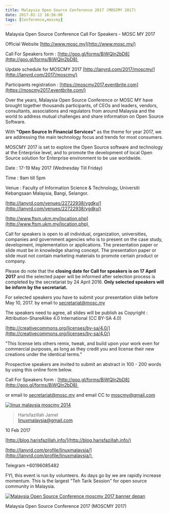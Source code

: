 ```yaml
---
title: Malaysia Open Source Conference 2017 (MOSCMY 2017)
date: 2017-02-12 16:56:00
tags: [Conference,moscmy]
---
```


Malaysia Open Source Conference Call For Speakers - MOSC MY 2017

Official Website [http://www.mosc.my](http://www.mosc.my/)

Call For Speakers form : [http://goo.gl/forms/BiWQIn2bD8](http://goo.gl/forms/BiWQIn2bD8) 

Update schedule for MOSCMY 2017 [http://lanyrd.com/2017/moscmy/](http://lanyrd.com/2017/moscmy/)

Participants registration : [https://moscmy2017.eventbrite.com](https://moscmy2017.eventbrite.com/)

Over the years, Malaysia Open Source Conference or MOSC MY have brought together thousands participants, of CEOs and leaders, vendors, consultants, associations and regulators from around Malaysia and the world to address mutual challenges and share information on Open Source Software.

With **"Open Source In Financial Services"** as the theme for year 2017, we are addressing the main technology focus and trends for most consumers.

MOSCMY 2017 is set to explore the Open Source software and technology at the Enterprise level, and to promote the development of local Open Source solution for Enterprise environment to be use worldwide.

Date : 17-19 May 2017 (Wednesday Till Friday)

Time : 9am till 5pm

Venue : Faculty of Information Science & Technology, Universiti Kebangsaan Malaysia, Bangi, Selangor.

[http://lanyrd.com/venues/22722938/vgdky/](http://lanyrd.com/venues/22722938/vgdky/)

[http://www.ftsm.ukm.my/location.php](http://www.ftsm.ukm.my/location.php) 

Call for speakers is open to all individual, organization, universities, companies and government agencies who is to present on the case study, development, implementation or applications. The presentation paper or slide must be in knowledge sharing concept. The presentation paper or slide must not contain marketing materials to promote certain product or company.

Please do note that the **closing date for Call for speakers is on 17 April 2017** and the selected paper will be informed after selection process is completed by the secretariat by 24 April 2016\. **Only selected speakers will be inform by the secretariat.**

For selected speakers you have to submit your presentation slide before May 10, 2017\. by email to secretariat@mosc.my

The speakers need to agree, all slides will be publish as Copyright : Attribution-ShareAlike 4.0 International (CC BY-SA 4.0)

[http://creativecommons.org/licenses/by-sa/4.0/](http://creativecommons.org/licenses/by-sa/4.0/)

"This license lets others remix, tweak, and build upon your work even for commercial purposes, as long as they credit you and license their new creations under the identical terms."

Prospective speakers are invited to submit an abstract in 100 - 200 words by using this online form below.

Call For Speakers form : [http://goo.gl/forms/BiWQIn2bD8](http://goo.gl/forms/BiWQIn2bD8) 

or email to secretariat@mosc.my and email CC to moscmy@gmail.com 

[![linux malaysia moscmy 2014](/images/linuxmalaysia-moscmy2014.jpg)](/images/linuxmalaysia-moscmy2014.jpg)

> Harisfazillah Jamel  
> linuxmalaysia@gmail.com

10 Feb 2017

[http://blog.harisfazillah.info/](http://blog.harisfazillah.info/)

[http://lanyrd.com/profile/linuxmalaysia/](http://lanyrd.com/profile/linuxmalaysia/) 

Telegram +60196085482

FYI, this event is run by volunteers. As days go by we are rapidly increase momentum. This is the largest "Teh Tarik Session" for open source community in Malaysia.

[![Malaysia Open Source Conference moscmy 2017 banner depan](/images/moscmy-2017-banner-depan.png)](/images/moscmy-2017-banner-depan.png)

Malaysia Open Source Conference 2017 (MOSCMY 2017)
